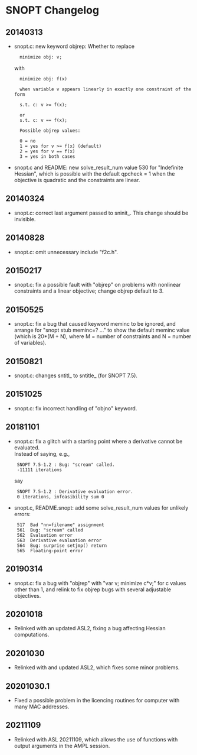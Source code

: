 # SNOPT Changelog

## 20140313
- snopt.c: new keyword objrep: Whether to replace

        minimize obj: v;
	with

        minimize obj: f(x)

        when variable v appears linearly in exactly one constraint of the form

        s.t. c: v >= f(x);
	
        or
        s.t. c: v == f(x);

        Possible objrep values:

        0 = no
        1 = yes for v >= f(x) (default)
        2 = yes for v == f(x)
        3 = yes in both cases

- snopt.c and README: new solve_result_num value 530 for
  "Indefinite Hessian", which is possible with the default qpcheck = 1
  when the objective is quadratic and the constraints are linear.

## 20140324
- snopt.c: correct last argument passed to sninit_.  This change should
be invisible.

## 20140828
- snopt.c: omit unnecessary include "f2c.h".

## 20150217
- snopt.c:  fix a possible fault with "objrep" on problems with nonlinear
constraints and a linear objective; change objrep default to 3.

## 20150525
- snopt.c:  fix a bug that caused keyword meminc to be ignored, and
arrange for "snopt stub meminc=? ..." to show the default meminc value
(which is 20*(M + N), where M = number of constraints and N = number of
variables).

## 20150821
- snopt.c:  changes sntitl_ to sntitle_ (for SNOPT 7.5).

## 20151025
- snopt.c:  fix incorrect handling of "objno" keyword.

## 20181101
- snopt.c:  fix a glitch with a starting point where a derivative cannot be evaluated.  
  Instead of saying, e.g.,

       SNOPT 7.5-1.2 : Bug: "scream" called.
       -11111 iterations

   say

       SNOPT 7.5-1.2 : Derivative evaluation error.
       0 iterations, infeasibility sum 0

- snopt.c, README.snopt:  add some solve_result_num values for
  unlikely errors:
	
       517	Bad "nn=filename" assignment
       561	Bug: "scream" called
       562	Evaluation error
       563	Derivative evaluation error
       564	Bug: surprise setjmp() return
       565	Floating-point error

## 20190314
- snopt.c:  fix a bug with "objrep" with "var v; minimize c*v;" for c
  values other than 1, and relink to fix objrep bugs with several
  adjustable objectives.

## 20201018
- Relinked with an updated ASL2, fixing a bug affecting Hessian computations.

## 20201030
- Relinked with and updated ASL2, which fixes some minor problems.

## 20201030.1
- Fixed a possible problem in the licencing routines for computer with many MAC addresses.

## 20211109
- Relinked with ASL 20211109, which allows the use of functions with output arguments in the AMPL session.